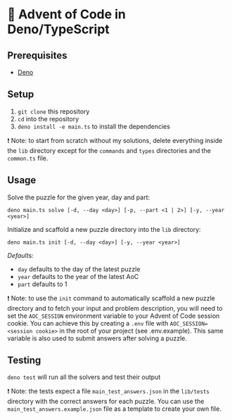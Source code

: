 # 🎄 Advent of Code in Deno/TypeScript

## Prerequisites

-   [Deno](https://deno.land/)

## Setup

1. `git clone` this repository
2. `cd` into the repository
3. `deno install -e main.ts` to install the dependencies

❗ Note: to start from scratch without my solutions, delete everything inside the `lib` directory except for the `commands` and `types` directories and the `common.ts` file.

## Usage

Solve the puzzle for the given year, day and part:

```
deno main.ts solve [-d, --day <day>] [-p, --part <1 | 2>] [-y, --year <year>]
```

Initialize and scaffold a new puzzle directory into the `lib` directory:

```
deno main.ts init [-d, --day <day>] [-y, --year <year>]
```

_Defaults:_

-   `day` defaults to the day of the latest puzzle
-   `year` defaults to the year of the latest AoC
-   `part` defaults to 1

❗ Note: to use the `init` command to automatically scaffold a new puzzle directory and to fetch your input and problem description, you will need to set the `AOC_SESSION` environment variable to your Advent of Code session cookie. You can achieve this by creating a `.env` file with `AOC_SESSION=<session cookie>` in the root of your project (see .env.example). This same variable is also used to submit answers after solving a puzzle.

## Testing

`deno test` will run all the solvers and test their output

❗ Note: the tests expect a file `main_test_answers.json` in the `lib/tests` directory with the correct answers for each puzzle. You can use the `main_test_answers.example.json` file as a template to create your own file.
